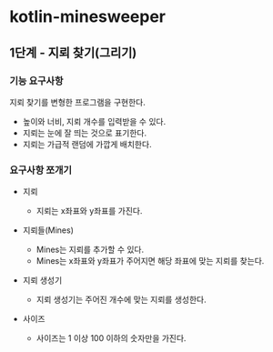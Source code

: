# kotlin-minesweeper

## 1단계 - 지뢰 찾기(그리기)

### 기능 요구사항
지뢰 찾기를 변형한 프로그램을 구현한다.
- 높이와 너비, 지뢰 개수를 입력받을 수 있다.
- 지뢰는 눈에 잘 띄는 것으로 표기한다.
- 지뢰는 가급적 랜덤에 가깝게 배치한다.

### 요구사항 쪼개기
- 지뢰
  - 지뢰는 x좌표와 y좌표를 가진다.

- 지뢰들(Mines)
  - Mines는 지뢰를 추가할 수 있다.
  - Mines는 x좌표와 y좌표가 주어지면 해당 좌표에 맞는 지뢰를 찾는다.

- 지뢰 생성기
  - 지뢰 생성기는 주어진 개수에 맞는 지뢰를 생성한다.

- 사이즈
  - 사이즈는 1 이상 100 이하의 숫자만을 가진다.
